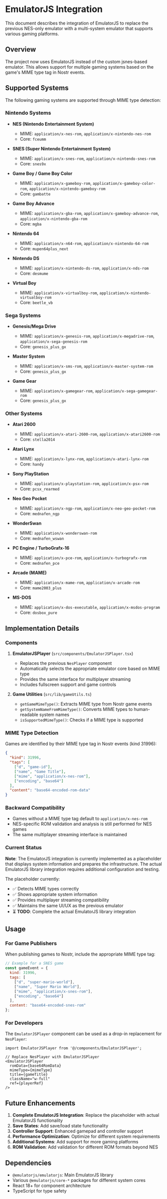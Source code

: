 # EmulatorJS Integration

This document describes the integration of EmulatorJS to replace the previous NES-only emulator with a multi-system emulator that supports various gaming platforms.

## Overview

The project now uses EmulatorJS instead of the custom jsnes-based emulator. This allows support for multiple gaming systems based on the game's MIME type tag in Nostr events.

## Supported Systems

The following gaming systems are supported through MIME type detection:

### Nintendo Systems
- **NES (Nintendo Entertainment System)**
  - MIME: `application/x-nes-rom`, `application/x-nintendo-nes-rom`
  - Core: `fceumm`

- **SNES (Super Nintendo Entertainment System)**
  - MIME: `application/x-snes-rom`, `application/x-nintendo-snes-rom`
  - Core: `snes9x`

- **Game Boy / Game Boy Color**
  - MIME: `application/x-gameboy-rom`, `application/x-gameboy-color-rom`, `application/x-nintendo-gameboy-rom`
  - Core: `gambatte`

- **Game Boy Advance**
  - MIME: `application/x-gba-rom`, `application/x-gameboy-advance-rom`, `application/x-nintendo-gba-rom`
  - Core: `mgba`

- **Nintendo 64**
  - MIME: `application/x-n64-rom`, `application/x-nintendo-64-rom`
  - Core: `mupen64plus_next`

- **Nintendo DS**
  - MIME: `application/x-nintendo-ds-rom`, `application/x-nds-rom`
  - Core: `desmume`

- **Virtual Boy**
  - MIME: `application/x-virtualboy-rom`, `application/x-nintendo-virtualboy-rom`
  - Core: `beetle_vb`

### Sega Systems
- **Genesis/Mega Drive**
  - MIME: `application/x-genesis-rom`, `application/x-megadrive-rom`, `application/x-sega-genesis-rom`
  - Core: `genesis_plus_gx`

- **Master System**
  - MIME: `application/x-sms-rom`, `application/x-master-system-rom`
  - Core: `genesis_plus_gx`

- **Game Gear**
  - MIME: `application/x-gamegear-rom`, `application/x-sega-gamegear-rom`
  - Core: `genesis_plus_gx`

### Other Systems
- **Atari 2600**
  - MIME: `application/x-atari-2600-rom`, `application/x-atari2600-rom`
  - Core: `stella2014`

- **Atari Lynx**
  - MIME: `application/x-lynx-rom`, `application/x-atari-lynx-rom`
  - Core: `handy`

- **Sony PlayStation**
  - MIME: `application/x-playstation-rom`, `application/x-psx-rom`
  - Core: `pcsx_rearmed`

- **Neo Geo Pocket**
  - MIME: `application/x-ngp-rom`, `application/x-neo-geo-pocket-rom`
  - Core: `mednafen_ngp`

- **WonderSwan**
  - MIME: `application/x-wonderswan-rom`
  - Core: `mednafen_wswan`

- **PC Engine / TurboGrafx-16**
  - MIME: `application/x-pce-rom`, `application/x-turbografx-rom`
  - Core: `mednafen_pce`

- **Arcade (MAME)**
  - MIME: `application/x-mame-rom`, `application/x-arcade-rom`
  - Core: `mame2003_plus`

- **MS-DOS**
  - MIME: `application/x-dos-executable`, `application/x-msdos-program`
  - Core: `dosbox_pure`

## Implementation Details

### Components

1. **EmulatorJSPlayer** (`src/components/EmulatorJSPlayer.tsx`)
   - Replaces the previous `NesPlayer` component
   - Automatically selects the appropriate emulator core based on MIME type
   - Provides the same interface for multiplayer streaming
   - Includes fullscreen support and game controls

2. **Game Utilities** (`src/lib/gameUtils.ts`)
   - `getGameMimeType()`: Extracts MIME type from Nostr game events
   - `getSystemNameFromMimeType()`: Converts MIME types to human-readable system names
   - `isSupportedMimeType()`: Checks if a MIME type is supported

### MIME Type Detection

Games are identified by their MIME type tag in Nostr events (kind 31996):

```json
{
  "kind": 31996,
  "tags": [
    ["d", "game-id"],
    ["name", "Game Title"],
    ["mime", "application/x-nes-rom"],
    ["encoding", "base64"]
  ],
  "content": "base64-encoded-rom-data"
}
```

### Backward Compatibility

- Games without a MIME type tag default to `application/x-nes-rom`
- NES-specific ROM validation and analysis is still performed for NES games
- The same multiplayer streaming interface is maintained

### Current Status

**Note**: The EmulatorJS integration is currently implemented as a placeholder that displays system information and prepares the infrastructure. The actual EmulatorJS library integration requires additional configuration and testing.

The placeholder currently:
- ✅ Detects MIME types correctly
- ✅ Shows appropriate system information
- ✅ Provides multiplayer streaming compatibility
- ✅ Maintains the same UI/UX as the previous emulator
- ⏳ **TODO**: Complete the actual EmulatorJS library integration

## Usage

### For Game Publishers

When publishing games to Nostr, include the appropriate MIME type tag:

```javascript
// Example for a SNES game
const gameEvent = {
  kind: 31996,
  tags: [
    ["d", "super-mario-world"],
    ["name", "Super Mario World"],
    ["mime", "application/x-snes-rom"],
    ["encoding", "base64"]
  ],
  content: "base64-encoded-snes-rom"
};
```

### For Developers

The `EmulatorJSPlayer` component can be used as a drop-in replacement for `NesPlayer`:

```tsx
import EmulatorJSPlayer from '@/components/EmulatorJSPlayer';

// Replace NesPlayer with EmulatorJSPlayer
<EmulatorJSPlayer
  romData={base64RomData}
  mimeType={mimeType}
  title={gameTitle}
  className="w-full"
  ref={playerRef}
/>
```

## Future Enhancements

1. **Complete EmulatorJS Integration**: Replace the placeholder with actual EmulatorJS functionality
2. **Save States**: Add save/load state functionality
3. **Controller Support**: Enhanced gamepad and controller support
4. **Performance Optimization**: Optimize for different system requirements
5. **Additional Systems**: Add support for more gaming platforms
6. **ROM Validation**: Add validation for different ROM formats beyond NES

## Dependencies

- `@emulatorjs/emulatorjs`: Main EmulatorJS library
- Various `@emulatorjs/core-*` packages for different system cores
- React 18+ for component architecture
- TypeScript for type safety